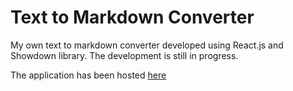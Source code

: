 Text to Markdown Converter
=

My own text to markdown converter developed using React.js and Showdown library.
The development is still in progress.

The application has been hosted [here](http://sunilkumarc.in/text-to-markdown)